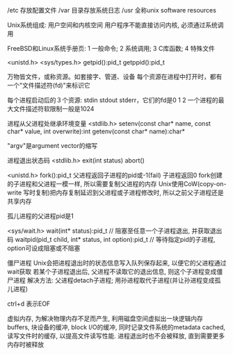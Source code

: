 /etc 存放配置文件
/var 目录存放系统日志
/usr 全称unix software resources

Unix系统组成: 用户空间和内核空间
用户程序不能直接访问内核, 必须通过系统调用

FreeBSD和Linux系统手册页:
  1 一般命令; 2 系统调用; 3 C库函数; 4 特殊文件

<unistd.h> <sys/types.h>
  getpid():pid_t
  getppid():pid_t

万物皆文件，或称资源。如套接字、管道、设备
每个资源在进程中打开时，都有一个"文件描述符(fd)"来标识它

每个进程启动后的３个资源: stdin stdout stderr，它们的fd是0 1 2
一个进程的最大文件描述符软限制一般是1024

进程从父进程处继承环境变量
<stdlib.h>
  setenv(const char* name, const char* value, int overwrite):int
  getenv(const char* name):char*

"argv"是argument vector的缩写

进程退出状态码
<stdlib.h>
  exit(int status)  abort()

<unistd.h>
  fork():pid_t 父进程返回子进程的pid或-1(fail) 子进程返回0
  fork创建的子进程和父进程一模一样, 所以需要复制父进程的内存
  Unix使用CoW(copy-on-write 写时复制)把内存复制延迟到父进程或子进程修改时, 所以之前父子进程还是共享内存

孤儿进程的父进程pid是1

<sys/wait.h>
  wait(int* status):pid_t  // 阻塞至任意一个子进程退出, 并获取退出码
  waitpid(pid_t child, int* status, int option):pid_t  // 等待指定pid的子进程, option可设成阻塞或不阻塞

僵尸进程
  Unix会把进程退出时的状态信息写入队列保存起来, 以便它的父进程通过wait获取
  若某个子进程退出后, 父进程不读取它的退出信息, 则这个子进程变成僵尸进程
  解决方法: 父进程detach子进程; 用孙进程取代子进程(并让孙进程变成孤儿进程)

ctrl+d 表示EOF

虚拟内存, 为解决物理内存不足而产生, 利用磁盘空间虚拟出一块逻辑内存
buffers, 块设备的缓冲, block I/O的缓冲, 同时记录文件系统的metadata
cached, 读写文件时的缓存, 以提高文件读写性能. 进程退出时也不会被释放, 直到需要更多内存时被释放